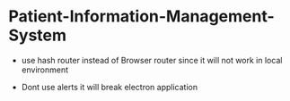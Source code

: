 # Patient-Information-Management-System

* use hash router instead of Browser router since it will not work in local environment

* Dont use alerts it will break electron application
